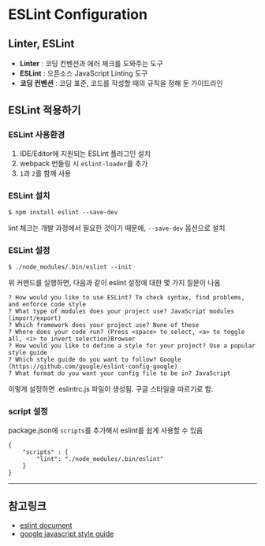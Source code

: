 # ESLint Configuration
## Linter, ESLint
* **Linter** : 코딩 컨벤션과 에러 체크를 도와주는 도구
* **ESLint** : 오픈소스 JavaScript Linting 도구
* **코딩 컨벤션** : 코딩 표준, 코드를 작성할 때의 규칙을 정해 둔 가이드라인

## ESLint 적용하기

### ESLint 사용환경
1. IDE/Editor에 지원되는 ESLint 플러그인 설치
2. webpack 번들링 시 `eslint-loader`를 추가
3. `1`과 `2`를 함께 사용

### ESLint 설치

    $ npm install eslint --save-dev
    
lint 체크는 개발 과정에서 필요한 것이기 때문에, `--save-dev` 옵션으로 설치

### ESLint 설정

    $ ./node_modules/.bin/eslint --init

위 커맨드를 실행하면, 다음과 같이 eslint 설정에 대한 몇 가지 질문이 나옴

    ? How would you like to use ESLint? To check syntax, find problems, and enforce code style
    ? What type of modules does your project use? JavaScript modules (import/export)
    ? Which framework does your project use? None of these
    ? Where does your code run? (Press <space> to select, <a> to toggle all, <i> to invert selection)Browser
    ? How would you like to define a style for your project? Use a popular style guide
    ? Which style guide do you want to follow? Google (https://github.com/google/eslint-config-google)
    ? What format do you want your config file to be in? JavaScript

이렇게 설정하면 .eslintrc.js 파일이 생성됨. 구글 스타일을 따르기로 함.

### script 설정
package.json에 `scripts`를 추가해서 eslint를 쉽게 사용할 수 있음

    {
        "scripts" : {
            "lint": "./node_modules/.bin/eslint"
        }
    }

***
## 참고링크
* [eslint document](https://eslint.org/docs/user-guide/getting-started)
* [google javascript style guide](https://google.github.io/styleguide/jsguide.html)